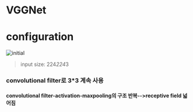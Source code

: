 # VGGNet

# configuration

![initial](https://user-images.githubusercontent.com/86214286/195825524-ec8e1a9d-217a-436c-8b24-b9d33d6247a3.jpg)
<!-- Quete 인용구-->
> input size: 224*224*3
### convolutional filter로 3*3 계속 사용
#### convolutional filter-activation-maxpooling의 구조 반복-->receptive field 넓어짐
